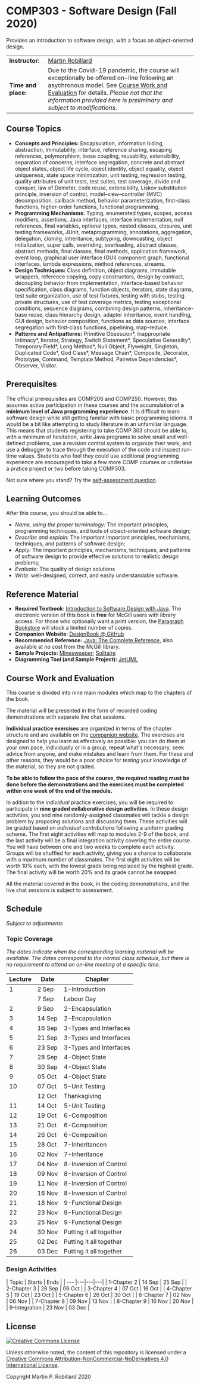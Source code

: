 # COMP303 - Software Design (Fall 2020)

Provides an introduction to software design, with a focus on object-oriented design. 

| |  |
| --- |---|
|**Instructor:** |[Martin Robillard](http://www.cs.mcgill.ca/~martin)|
|**Time and place:** |Due to the Covid-19 pandemic, the course will exceptionally be offered on-line following an asychronous model. See [Course Work and Evaluation](#course-work-and-evaluation) for details. *Please not that the information provided here is preliminary and subject to modifications*.|

## Course Topics
* **Concepts and Principles:** Encapsulation, information hiding, abstraction, immutability, interface, reference sharing, escaping references, polymorphism, loose coupling, reusability, extensibility, separation of concerns, interface segregation, concrete and abstract object states, object life cycle, object identity, object equality, object uniqueness, state space minimization, unit testing, regression testing, quality attributes of unit tests, test suites, test coverage, divide and conquer, law of Demeter, code reuse, extensibility, Liskov substitution principle, inversion of control, model–view–controller
(MVC) decomposition, callback method, behavior parameterization, first-class functions, higher-order functions, functional programming.
* **Programming Mechanisms:** Typing, enumerated types, scopes, access modifiers, assertions, Java interfaces, interface implementation, null references, final variables, optional types, nested classes, closures, unit testing frameworks, JUnit, metaprogramming, annotations, aggregation, delegation, cloning, inheritance, subtyping, downcasting, object initialization, super calls, overriding, overloading, abstract classes, abstract methods, final classes, final methods, application framework, event loop, graphical user interface (GUI) component graph, functional interfaces, lambda expressions, method references, streams.
* **Design Techniques:** Class definition, object diagrams, immutable wrappers, reference copying, copy constructors, design by contract, decoupling behavior from implementation, interface-based behavior specification, class diagrams, function objects, iterators, state diagrams, test suite organization, use of test fixtures, testing with stubs, testing private structures, use of test coverage metrics, testing exceptional conditions, sequence diagrams, combining design patterns, inheritance-base reuse, class hierarchy design, adapter inheritance, event handling, GUI design, behavior composition, functions as data sources, interface segregation with first-class functions, pipelining, map–reduce.
* **Patterns and Antipatterns:** Primitive Obsession*, Inappropriate Intimacy*, Iterator, Strategy, Switch Statement*, Speculative Generality*, Temporary Field*, Long Method*, Null Object, Flyweight, Singleton, Duplicated Code*, God Class*, Message Chain*, Composite, Decorator, Prototype, Command, Template Method, Pairwise Dependencies*, Observer, Visitor. 

## Prerequisites
The official prerequisites are COMP206 and COMP250. However, this assumes active participation in these courses and the accumulation of **a minimum level of Java programming experience**. It is difficult to learn software design while still getting familiar with basic programming idioms. It would be a bit like attempting to study literature in an unfamiliar language. This means that students registering to take COMP 303 should be able to, with a minimum of hesitation, write Java programs to solve small and well-defined problems, use a revision control system to organize their work, and use a debugger to trace through the execution of the code and inspect run-time values. Students who feel they could use additional programming experience are encouraged to take a few more COMP courses or undertake a pratice project or two before taking COMP303.

Not sure where you stand? Try the [self-assessment question](Assessment.md).

## Learning Outcomes
After this course, you should be able to... 

* *Name, using the proper terminology:* The important principles, programming techniques, and tools of object-oriented software design;
* *Describe and explain:* The important important principles, mechanisms, techniques, and patterns of software design;
* *Apply:* The important principles, mechanisms, techniques, and patterns of software design to provide effective solutions to realistic design problems;
* *Evaluate:* The quality of design solutions
* *Write:* well-designed, correct, and easily understandable software.

## Reference Material

* **Required Textbook**: [Introduction to Software Design with Java](https://link.springer.com/book/10.1007/978-3-030-24094-3). The electronic version of this book is **free** for McGill users with library access. For those who optionally want a print version, the [Paragraph Bookstore](http://paragraphbooks.com/) will stock a limited number of copies. 
* **Companion Website**: [DesignBook @ GitHub](https://github.com/prmr/DesignBook)
* **Recommended Reference:** [Java: The Complete Reference](https://learning.oreilly.com/library/view/java-the-complete/9781260440249/?ar), also available at no cost from the McGill library.
* **Sample Projects:** [Minesweeper](https://github.com/prmr/Minesweeper); [Solitaire](https://github.com/prmr/Solitaire)
* **Diagramming Tool (and Sample Project):** [JetUML](http://cs.mcgill.ca/~martin/jetuml/)

## Course Work and Evaluation

This course is divided into nine main modules which map to the chapters of the book. 

The material will be presented in the form of recorded coding demonstrations with separate live chat sessions. 

**Individual practice exercises** are organized in terms of the chapter structure and are available on the [companion website](https://github.com/prmr/DesignBook). The exercises are designed to help you learn as effectively as possible: you can do them at your own pace, individually or in a group, repeat what's necessary, seek advice from anyone, and make mistakes and learn from them. For these and other reasons, they would be a poor choice for *testing* your knowledge of the material, so they are not graded. 

**To be able to follow the pace of the course, the required reading must be done before the demonstrations and the exercises must be completed within one week of the end of the module.**

In adition to the *individual* practice exercises, you will be required to participate in **nine graded collaborative design activities**. In these design activities, you and nine randomly-assigned classmates will tackle a design problem by proposing solutions and discussing them. These activities will be graded based on *individual contributions* following a uniform grading scheme. The first eight activities will map to modules 2-9 of the book, and the last activity will be a final integration activity covering the entire course. You will have between one and two weeks to complete each activity. Groups will be shuffled for each activity, giving you a chance to collaborate with a maximum number of classmates. The first eight activities will be worth 10% each, with the lowest grade being replaced by the highest grade. The final activity will be worth 20% and its grade cannot be swapped.

All the material covered in the book, in the coding demonstrations, and the live chat sessions is subject to assessment. 

## Schedule

*Subject to adjustments*

### Topic Coverage

*The dates indicate when the corresponding learning material will be available. The dates correspond to the normal class schedule, but there is no requirement to attend an on-line meeting at a specific time.*

| Lecture | Date | Chapter |
| --- |---|---|
|1	|  2 Sep | 1-Introduction |
|  	|  7 Sep | Labour Day |
|2	|  9 Sep | 2-Encapsulation |
|3	|  14 Sep | 2-Encapsulation |
|4	|  16 Sep | 3-Types and Interfaces |
|5	|  21 Sep | 3-Types and Interfaces |
|6	|  23 Sep | 3-Types and Interfaces |
|7	|  28 Sep | 4-Object State |
|8	|  30 Sep | 4-Object State |
|9	|  05 Oct | 4-Object State |
|10  |  07 Oct | 5-Unit Testing |
|    | 12 Oct | Thanksgiving | |
|11	|  14 Oct | 5-Unit Testing |
|12	|  19 Oct | 6-Composition |
|13	|  21 Oct | 6-Composition | |
|14	|  26 Oct | 6-Composition |
|15	|  28 Oct | 7-Inheritancen |
|16 |  02 Nov | 7-Inheritance |
|17	|  04 Nov | 8-Inversion of Control |
|18	|  09 Nov | 8-Inversion of Control |
|19	|  11 Nov | 8-Inversion of Control |
|20	|  16 Nov | 8-Inversion of Control |
|21 |  18 Nov | 9-Functional Design |
|22 |  23 Nov | 9-Functional Design |
|23 |  25 Nov | 9-Functional Design |
|24 |  30 Nov | Putting it all together |
|25 |  02 Dec | Putting it all together |
|26 |  03 Dec | Putting it all together |

### Design Activities

| Topic | Starts | Ends |
| --- |---|---|---|
| 1-Chapter 2 | 14 Sep | 25 Sep |
| 2-Chapter 3 | 28 Sep | 06 Oct |
| 3-Chapter 4 | 07 Oct | 16 Oct |
| 4-Chapter 5 | 19 Oct | 23 Oct  |
| 5-Chapter 6 | 26 Oct | 30 Oct |
| 6-Chapter 7 | 02 Nov | 06 Nov |
| 7-Chapter 8 | 09 Nov | 13 Nov |
| 8-Chapter 9 | 16 Nov | 20 Nov |
| 9-Integration | 23 Nov | 03 Dec |


## License

<a rel="license" href="http://creativecommons.org/licenses/by-nc-nd/4.0/"><img alt="Creative Commons License" style="border-width:0" src="https://i.creativecommons.org/l/by-nc-nd/4.0/88x31.png" /></a>

Unless otherwise noted, the content of this repository is licensed under a <a rel="license" href="http://creativecommons.org/licenses/by-nc-nd/4.0/">Creative Commons Attribution-NonCommercial-NoDerivatives 4.0 International License</a>. 

Copyright Martin P. Robillard 2020
